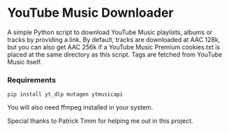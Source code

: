 # YouTube Music Downloader
A simple Python script to download YouTube Music playlists, albums or tracks by providing a link. By default, tracks are downloaded at AAC 128k, but you can also get AAC 256k if a YouTube Music Premium cookies.txt is placed at the same directory as this script. Tags are fetched from YouTube Music itself.

### Requirements
    pip install yt_dlp mutagen ytmusicapi
You will also need ffmpeg installed in your system.

Special thanks to Patrick Timm for helping me out in this project.
